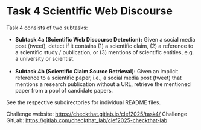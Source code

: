 # Task 4 Scientific Web Discourse

Task 4 consists of two subtasks:

* **Subtask 4a (Scientific Web Discourse Detection):** Given a social media post (tweet), detect if it contains (1) a scientific claim, (2) a reference to a scientific study / publication, or (3) mentions of scientific entities, e.g. a university or scientist.<br><br>
* **Subtask 4b (Scientific Claim Source Retrieval):** Given an implicit reference to a scientific paper, i.e., a social media post (tweet) that mentions a research publication without a URL, retrieve the mentioned paper from a pool of candidate papers.

See the respective subdirectories for individual README files.

Challenge website: https://checkthat.gitlab.io/clef2025/task4/
Challenge GitLab: https://gitlab.com/checkthat_lab/clef2025-checkthat-lab
